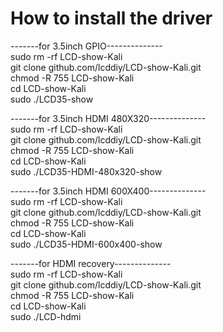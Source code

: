 # How to install the driver
-------for 3.5inch GPIO--------------\
sudo rm -rf LCD-show-Kali\
git clone github.com/lcddiy/LCD-show-Kali.git\
chmod -R 755 LCD-show-Kali\
cd LCD-show-Kali\
sudo ./LCD35-show

-------for 3.5inch HDMI 480X320--------------\
sudo rm -rf LCD-show-Kali\
git clone github.com/lcddiy/LCD-show-Kali.git\
chmod -R 755 LCD-show-Kali\
cd LCD-show-Kali\
sudo ./LCD35-HDMI-480x320-show

-------for 3.5inch HDMI 600X400--------------\
sudo rm -rf LCD-show-Kali\
git clone github.com/lcddiy/LCD-show-Kali.git\
chmod -R 755 LCD-show-Kali\
cd LCD-show-Kali\
sudo ./LCD35-HDMI-600x400-show
 
-------for HDMI recovery--------------\
sudo rm -rf LCD-show-Kali\
git clone github.com/lcddiy/LCD-show-Kali.git\
chmod -R 755 LCD-show-Kali\
cd LCD-show-Kali\
sudo ./LCD-hdmi
